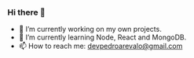 ### Hi there 👋
- 🔭 I’m currently working on my own projects.
- 🌱 I’m currently learning Node, React and MongoDB.
- 📫 How to reach me: devpedroarevalo@gmail.com
